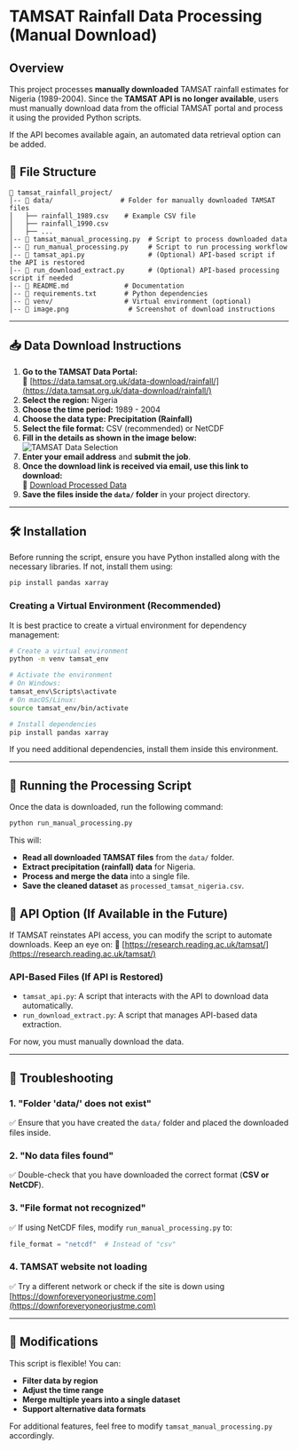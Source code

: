 # TAMSAT Rainfall Data Processing (Manual Download)

## Overview
This project processes **manually downloaded** TAMSAT rainfall estimates for Nigeria (1989-2004). Since the **TAMSAT API is no longer available**, users must manually download data from the official TAMSAT portal and process it using the provided Python scripts.

If the API becomes available again, an automated data retrieval option can be added.


## 📂 File Structure
```
📁 tamsat_rainfall_project/
│-- 📁 data/                 # Folder for manually downloaded TAMSAT files
│   ├── rainfall_1989.csv    # Example CSV file
│   ├── rainfall_1990.csv
│   ├── ...
│-- 📄 tamsat_manual_processing.py  # Script to process downloaded data
│-- 📄 run_manual_processing.py     # Script to run processing workflow
│-- 📄 tamsat_api.py                # (Optional) API-based script if the API is restored
│-- 📄 run_download_extract.py      # (Optional) API-based processing script if needed
│-- 📄 README.md              # Documentation
│-- 📄 requirements.txt       # Python dependencies
│-- 📁 venv/                  # Virtual environment (optional)
│-- 📄 image.png               # Screenshot of download instructions
```

---

## 📥 Data Download Instructions
1. **Go to the TAMSAT Data Portal:**  
   🔗 [https://data.tamsat.org.uk/data-download/rainfall/](https://data.tamsat.org.uk/data-download/rainfall/)
2. **Select the region:** Nigeria
3. **Choose the time period:** 1989 - 2004
4. **Choose the data type:** **Precipitation (Rainfall)**
5. **Select the file format:** CSV (recommended) or NetCDF
6. **Fill in the details as shown in the image below:**
   ![TAMSAT Data Selection](image.png)
7. **Enter your email address** and **submit the job**.
8. **Once the download link is received via email, use this link to download:**  
   🔗 [Download Processed Data](https://data.tamsat.org.uk/data?email=kelvinosarenk%40gmail.com&ref=tamsat-subset)
9. **Save the files inside the `data/` folder** in your project directory.

---

## 🛠 Installation
Before running the script, ensure you have Python installed along with the necessary libraries. If not, install them using:
```bash
pip install pandas xarray
```

### **Creating a Virtual Environment (Recommended)**
It is best practice to create a virtual environment for dependency management:
```bash
# Create a virtual environment
python -m venv tamsat_env

# Activate the environment
# On Windows:
tamsat_env\Scripts\activate
# On macOS/Linux:
source tamsat_env/bin/activate

# Install dependencies
pip install pandas xarray
```
If you need additional dependencies, install them inside this environment.

---

## 🚀 Running the Processing Script
Once the data is downloaded, run the following command:
```bash
python run_manual_processing.py
```
This will:
- **Read all downloaded TAMSAT files** from the `data/` folder.
- **Extract precipitation (rainfall) data** for Nigeria.
- **Process and merge the data** into a single file.
- **Save the cleaned dataset** as `processed_tamsat_nigeria.csv`.


## 🔄 API Option (If Available in the Future)
If TAMSAT reinstates API access, you can modify the script to automate downloads. Keep an eye on:
🔗 [https://research.reading.ac.uk/tamsat/](https://research.reading.ac.uk/tamsat/)

### **API-Based Files (If API is Restored)**
- `tamsat_api.py`: A script that interacts with the API to download data automatically.
- `run_download_extract.py`: A script that manages API-based data extraction.

For now, you must manually download the data.

---

## 📝 Troubleshooting
### **1. "Folder 'data/' does not exist"**
✅ Ensure that you have created the `data/` folder and placed the downloaded files inside.

### **2. "No data files found"**
✅ Double-check that you have downloaded the correct format (**CSV or NetCDF**).

### **3. "File format not recognized"**
✅ If using NetCDF files, modify `run_manual_processing.py` to:
```python
file_format = "netcdf"  # Instead of "csv"
```

### **4. TAMSAT website not loading**
✅ Try a different network or check if the site is down using [https://downforeveryoneorjustme.com](https://downforeveryoneorjustme.com)

---

## 🔧 Modifications
This script is flexible! You can:
- **Filter data by region**
- **Adjust the time range**
- **Merge multiple years into a single dataset**
- **Support alternative data formats**

For additional features, feel free to modify `tamsat_manual_processing.py` accordingly.